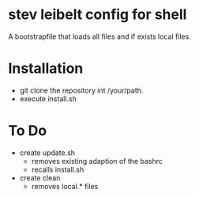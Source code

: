 # stev leibelt config for shell

A bootstrapfile that loads all files and if exists local files.

# Installation

* git clone the repository int /your/path.
* execute install.sh

# To Do

* create update.sh
    * removes existing adaption of the bashrc
    * recalls install.sh
* create clean
    * removes local.\* files

